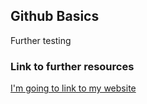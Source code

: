 ## Github Basics
Further testing
### Link to further resources
[I'm going to link to my website](ropwilly.com)
